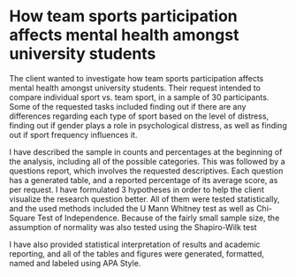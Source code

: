 # How team sports participation affects mental health amongst university students
The client wanted to investigate how team sports participation affects mental health amongst university students. Their request intended to compare individual sport vs. team sport, in a sample of 30 participants. Some of the requested tasks included finding out if there are any differences regarding each type of sport based on the level of distress, finding out if gender plays a role in psychological distress, as well as finding out if sport frequency influences it. 

I have described the sample in counts and percentages at the beginning of the analysis, including all of the possible categories. This was followed by a questions report, which involves the requested descriptives. Each question has a generated table, and a reported percentage of its average score, as per request. I have formulated 3 hypotheses in order to help the client visualize the research question better. All of them were tested statistically, and the used methods included the U Mann Whitney test as well as Chi-Square Test of Independence. Because of the fairly small sample size, the assumption of normality was also tested using the Shapiro-Wilk test

I have also provided statistical interpretation of results and academic reporting, and all of the tables and figures were generated, formatted, named and labeled using APA Style.
